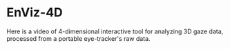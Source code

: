# EnViz-4D
Here is a video of 4-dimensional interactive tool for analyzing 3D gaze data, processed from a portable eye-tracker's raw data. 
